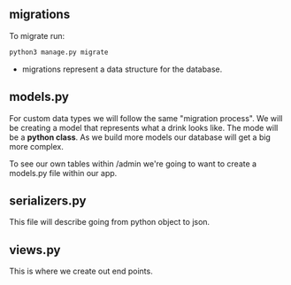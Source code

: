 ## migrations
To migrate run:

```bash
python3 manage.py migrate
```
* migrations represent a data structure for the database.

## models.py
For custom data types we will follow the same "migration process". We will be creating a model that represents what a drink looks like. The mode will be a **python class**. As we build more models our database will get a big more complex.

To see our own tables within /admin we're going to want to create a models.py file within our app.

## serializers.py
This file will describe going from python object to json.

## views.py
This is where we create out end points.